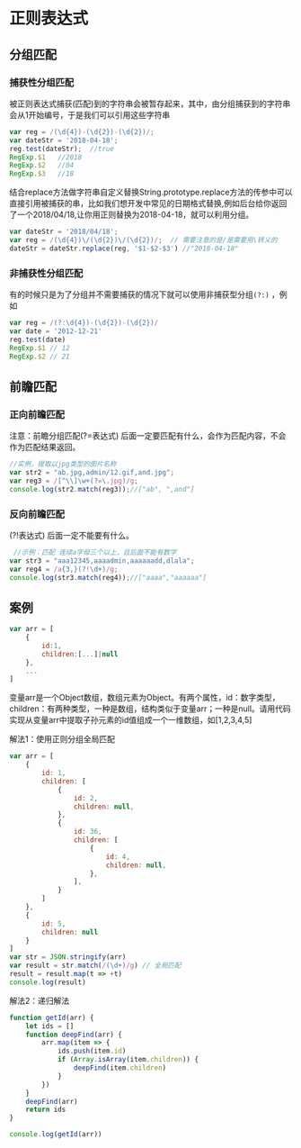 # 正则表达式
## 分组匹配
### 捕获性分组匹配
被正则表达式捕获(匹配)到的字符串会被暂存起来，其中，由分组捕获到的字符串会从1开始编号，于是我们可以引用这些字符串
```js
var reg = /(\d{4})-(\d{2})-(\d{2})/;
var dateStr = '2018-04-18';
reg.test(dateStr);  //true
RegExp.$1   //2018
RegExp.$2   //04
RegExp.$3   //18
```
结合replace方法做字符串自定义替换String.prototype.replace方法的传参中可以直接引用被捕获的串，比如我们想开发中常见的日期格式替换,例如后台给你返回了一个2018/04/18,让你用正则替换为2018-04-18，就可以利用分组。
```js
var dateStr = '2018/04/18';
var reg = /(\d{4})\/(\d{2})\/(\d{2})/;  // 需要注意的是/是需要用\转义的
dateStr = dateStr.replace(reg, '$1-$2-$3') //"2018-04-18"
```
### 非捕获性分组匹配 
有的时候只是为了分组并不需要捕获的情况下就可以使用非捕获型分组`(?:)` ，例如
```js
var reg = /(?:\d{4})-(\d{2})-(\d{2})/
var date = '2012-12-21'
reg.test(date)
RegExp.$1 // 12
RegExp.$2 // 21
```
## 前瞻匹配
### 正向前瞻匹配
注意：前瞻分组匹配(?=表达式) 后面一定要匹配有什么，会作为匹配内容，不会作为匹配结果返回。
```js
//实例，提取以jpg类型的图片名称
var str2 = "ab.jpg,admin/12.gif,and.jpg";
var reg3 = /[^\\]\w+(?=\.jpg)/g;
console.log(str2.match(reg3));//["ab", ",and"]
```
### 反向前瞻匹配
(?!表达式) 后面一定不能要有什么。
```js
 //示例：匹配 连续a字母三个以上，且后面不能有数字
var str3 = "aaa12345,aaaadmin,aaaaaadd,dlala";
var reg4 = /a{3,}(?!\d+)/g;
console.log(str3.match(reg4));//["aaaa","aaaaaa"]
```
## 案例
```js
var arr = [
    {
        id:1,
        children:[...]|null
    },
    ...
]
```
变量arr是一个Object数组，数组元素为Object。有两个属性，id：数字类型，children：有两种类型，一种是数组，结构类似于变量arr；一种是null。请用代码实现从变量arr中提取子孙元素的id值组成一个一维数组，如[1,2,3,4,5]

解法1：使用正则分组全局匹配
```js
var arr = [
    {
        id: 1,
        children: [
            {
                id: 2,
                children: null,
            },
            {
                id: 36,
                children: [
                    {
                        id: 4,
                        children: null,
                    },
                ],
            }
        ]
    },
    {
        id: 5,
        children: null
    }
]
var str = JSON.stringify(arr)
var result = str.match(/(\d+)/g) // 全局匹配
result = result.map(t => +t)
console.log(result)
```
解法2：递归解法
```js
function getId(arr) {
    let ids = []
    function deepFind(arr) {
        arr.map(item => {
            ids.push(item.id)
            if (Array.isArray(item.children)) {
                deepFind(item.children)
            }
        })
    }
    deepFind(arr)
    return ids
}

console.log(getId(arr))
```